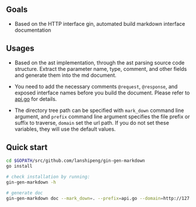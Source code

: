 ## Goals
- Based on the HTTP interface gin, automated build markdown interface documentation

## Usages

- Based on the ast implementation, through the ast parsing source code structure.
  Extract the parameter name, type, comment, and other fields and generate them into the md document.

- You need to add the necessary comments `@request`, `@response`, and exposed interface names before you
    build the document. Please refer to [api.go](https://github.com/lanshipeng/gin-gen-markdown/blob/master/api.go) for details.

- The directory tree path can be specified with `mark_down` command line argument,
  and `prefix` command line argument specifies the file prefix or suffix to traverse,
  `domain` set the url path. If you do not set these variables, they will use the default values.


## Quick start
```bash
cd $GOPATH/src/github.com/lanshipeng/gin-gen-markdown
go install

# check installation by running:
gin-gen-markdown -h

# generate doc
gin-gen-markdown doc --mark_down=. --prefix=api.go --domain=http://127.0.0.1/
```
